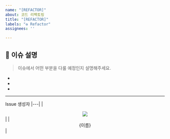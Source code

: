 ```yaml
---
name: "[REFACTOR]"
about: 코드 리팩토링
title: "[REFACTOR]"
labels: "♻️ Refactor"
assignees: ''

---
```


## 🔎 이슈 설명

> 이슈에서 어떤 부분을 다룰 예정인지 설명해주세요.
*
*
*

***

Issue 생성자
|---|
|<div align="center"><img src="https://contrib.rocks/image?repo={github 아이디}/{본인 public repository 이름 아무거나}" /></div>|
|<div align="center">{이름}</div>|
